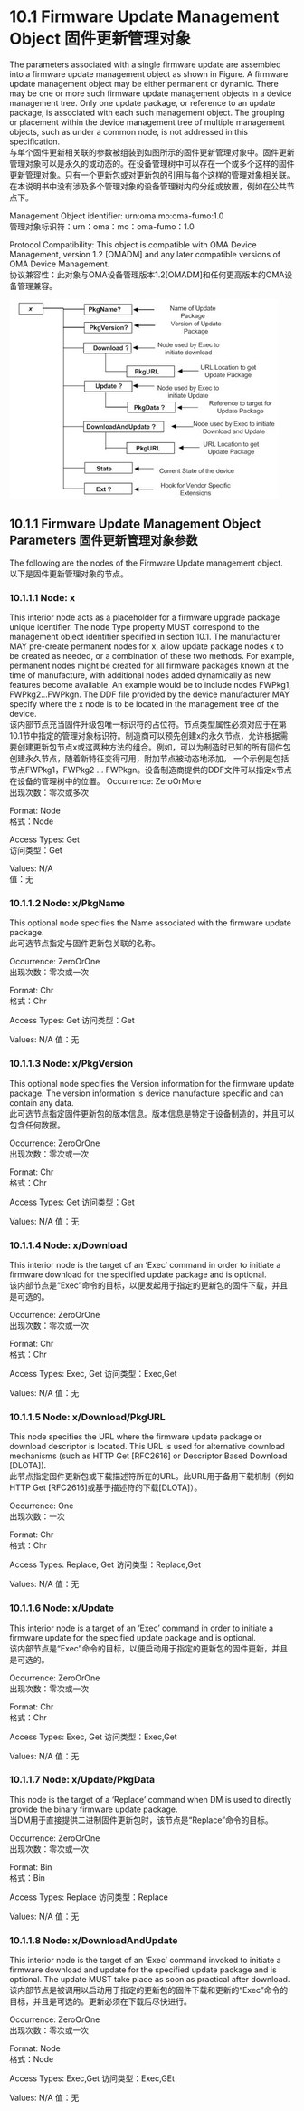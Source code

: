 # 10.1 Firmware Update Management Object 固件更新管理对象

The parameters associated with a single firmware update are assembled into a firmware update management object as shown in Figure. A firmware update management object may be either permanent or dynamic. There may be one or more such firmware update management objects in a device management tree. Only one update package, or reference to an update package, is associated with each such management object.  The grouping or placement within the device management tree of multiple management objects, such as under a common node, is not addressed in this specification. <br/>
与单个固件更新相关联的参数被组装到如图所示的固件更新管理对象中。固件更新管理对象可以是永久的或动态的。在设备管理树中可以存在一个或多个这样的固件更新管理对象。只有一个更新包或对更新包的引用与每个这样的管理对象相关联。在本说明书中没有涉及多个管理对象的设备管理树内的分组或放置，例如在公共节点下。

Management Object identifier: urn:oma:mo:oma-fumo:1.0<br/>
管理对象标识符：urn：oma：mo：oma-fumo：1.0

Protocol Compatibility:  This object is compatible with OMA Device Management, version 1.2 [OMADM] and any later compatible versions of OMA Device Management.<br/>
协议兼容性：此对象与OMA设备管理版本1.2[OMADM]和任何更高版本的OMA设备管理兼容。

![](10.1.jpeg)
## 10.1.1 Firmware Update Management Object Parameters 固件更新管理对象参数
The following are the nodes of the Firmware Update management object.<br/>以下是固件更新管理对象的节点。

### 10.1.1.1 Node: x
This interior node acts as a placeholder for a firmware upgrade package unique identifier.  The node Type property MUST correspond to the management object identifier specified in section 10.1. The manufacturer MAY pre-create permanent nodes for x, allow update package nodes x to be created as needed, or a combination of these two methods.  For example, permanent nodes might be created for all firmware packages known at the time of manufacture, with additional nodes added dynamically as new features become available.  An example would be to include nodes FWPkg1, FWPkg2...FWPkgn. The DDF file provided by the device manufacturer MAY specify where the x node is to be located in the management tree of the device.<br/>
该内部节点充当固件升级包唯一标识符的占位符。节点类型属性必须对应于在第10.1节中指定的管理对象标识符。制造商可以预先创建x的永久节点，允许根据需要创建更新包节点x或这两种方法的组合。例如，可以为制造时已知的所有固件包创建永久节点，随着新特征变得可用，附加节点被动态地添加。 一个示例是包括节点FWPkg1，FWPkg2 ... FWPkgn。设备制造商提供的DDF文件可以指定x节点在设备的管理树中的位置。
Occurrence: ZeroOrMore<br/>
出现次数：零次或多次

Format: Node<br/>
格式：Node

Access Types: Get <br/>
访问类型：Get

Values: N/A <br/>
值：无

### 10.1.1.2 Node: x/PkgName
This optional node specifies the Name associated with the firmware update package. <br/>
此可选节点指定与固件更新包关联的名称。

Occurrence: ZeroOrOne<br/>
出现次数：零次或一次

Format: Chr<br/>
格式：Chr

Access Types: Get
访问类型：Get

Values: N/A 
值：无

### 10.1.1.3 Node: x/PkgVersion
This optional node specifies the Version information for the firmware update package. The version information is device manufacture specific and can contain any data.<br/>
此可选节点指定固件更新包的版本信息。版本信息是特定于设备制造的，并且可以包含任何数据。

Occurrence: ZeroOrOne<br/>
出现次数：零次或一次

Format: Chr<br/>
格式：Chr

Access Types: Get
访问类型：Get

Values: N/A 
值：无

### 10.1.1.4 Node: x/Download
This interior node is the target of an ‘Exec’ command in order to initiate a firmware download for the specified update package and is optional.  <br/>
该内部节点是“Exec”命令的目标，以便发起用于指定的更新包的固件下载，并且是可选的。

Occurrence: ZeroOrOne<br/>
出现次数：零次或一次

Format: Chr<br/>
格式：Chr

Access Types: Exec, Get
访问类型：Exec,Get

Values: N/A 
值：无

### 10.1.1.5 Node: x/Download/PkgURL
This node specifies the URL where the firmware update package or download descriptor is located.  This URL is used for alternative download mechanisms (such as HTTP Get [RFC2616] or Descriptor Based Download [DLOTA]).<br/>
此节点指定固件更新包或下载描述符所在的URL。此URL用于备用下载机制（例如HTTP Get [RFC2616]或基于描述符的下载[DLOTA]）。

Occurrence: One<br/>
出现次数：一次

Format: Chr<br/>
格式：Chr

Access Types: Replace, Get
访问类型：Replace,Get

Values: N/A 
值：无

### 10.1.1.6 Node: x/Update
This interior node is a target of an ‘Exec’ command in order to initiate a firmware update for the specified update package and is optional.  <br/>
该内部节点是“Exec”命令的目标，以便启动用于指定的更新包的固件更新，并且是可选的。

Occurrence: ZeroOrOne<br/>
出现次数：零次或一次

Format: Chr<br/>
格式：Chr

Access Types: Exec, Get
访问类型：Exec,Get

Values: N/A 
值：无

### 10.1.1.7 Node: x/Update/PkgData
This node is the target of a ‘Replace’ command when DM is used to directly provide the binary firmware update package.<br/>
当DM用于直接提供二进制固件更新包时，该节点是“Replace”命令的目标。

Occurrence: ZeroOrOne<br/>
出现次数：零次或一次

Format: Bin<br/>
格式：Bin

Access Types: Replace
访问类型：Replace

Values: N/A 
值：无

### 10.1.1.8 Node: x/DownloadAndUpdate
This interior node is the target of an ‘Exec’ command invoked to initiate a firmware download and update for the specified update package and is optional. The update MUST take place as soon as practical after download.<br/>
该内部节点是被调用以启动用于指定的更新包的固件下载和更新的“Exec”命令的目标，并且是可选的。更新必须在下载后尽快进行。

Occurrence: ZeroOrOne<br/>
出现次数：零次或一次

Format: Node<br/>
格式：Node

Access Types: Exec,Get
访问类型：Exec,GEt

Values: N/A 
值：无


